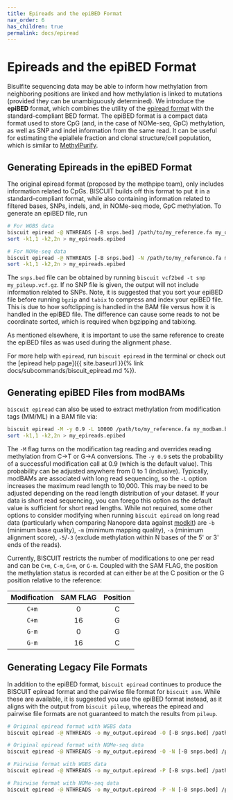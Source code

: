 ```yaml
---
title: Epireads and the epiBED Format
nav_order: 6
has_children: true
permalink: docs/epiread
---
```


# Epireads and the epiBED Format

Bisulfite sequencing data may be able to inform how methylation from neighboring positions are linked and how
methylation is linked to mutations (provided they can be unambiguously determined). We introduce the **epiBED** format,
which combines the utility of the [epiread format](http://smithlabresearch.org/downloads/methpipe-manual.pdf) with the
standard-compliant BED format. The epiBED format is a compact data format used to store CpG (and, in the case of
NOMe-seq, GpC) methylation, as well as SNP and indel information from the same read. It can be useful for estimating the
epiallele fraction and clonal structure/cell population, which is similar to
[MethylPurify](https://genomebiology.biomedcentral.com/articles/10.1186/s13059-014-0419-x).

## Generating Epireads in the epiBED Format

The original epiread format (proposed by the methpipe team), only includes information related to CpGs. BISCUIT builds
off this format to put it in a standard-compliant format, while also containing information related to filtered bases,
SNPs, indels, and, in NOMe-seq mode, GpC methylation. To generate an epiBED file, run
```bash
# For WGBS data
biscuit epiread -@ NTHREADS [-B snps.bed] /path/to/my_reference.fa my_output.bam | \
sort -k1,1 -k2,2n > my_epireads.epibed

# For NOMe-seq data
biscuit epiread -@ NTHREADS [-B snps.bed] -N /path/to/my_reference.fa my_output.bam | \
sort -k1,1 -k2,2n > my_epireads.epibed
```
The `snps.bed` file can be obtained by running `biscuit vcf2bed -t snp my_pileup.vcf.gz`. If no SNP file is given, the
output will not include information related to SNPs. Note, it is suggested that you sort your epiBED file before
running `bgzip` and `tabix` to compress and index your epiBED file. This is due to how softclipping is handled in the
BAM file versus how it is handled in the epiBED file. The difference can cause some reads to not be coordinate sorted,
which is required when bgzipping and tabixing.

As mentioned elsewhere, it is important to use the same reference to create the epiBED files as was used during the
alignment phase.

For more help with `epiread`, run `biscuit epiread` in the terminal or check out the
[epiread help page]({{ site.baseurl }}{% link docs/subcommands/biscuit_epiread.md %}).

## Generating epiBED Files from modBAMs

`biscuit epiread` can also be used to extract methylation from modification tags (MM/ML) in a BAM file via:
```bash
biscuit epiread -M -y 0.9 -L 10000 /path/to/my_reference.fa my_modbam.bam | \
sort -k1,1 -k2,2n > my_epireads.epibed
```
The `-M` flag turns on the modification tag reading and overrides reading methylation from C&rarr;T or G&rarr;A
conversions. The `-y 0.9` sets the probability of a successful modification call at 0.9 (which is the default value).
This probability can be adjusted anywhere from 0 to 1 (inclusive). Typically, modBAMs are associated with long read
sequencing, so the `-L` option increases the maximum read length to 10,000. This may be need to be adjusted depending
on the read length distribution of your dataset. If your data is short read sequencing, you can forego this option as
the default value is sufficient for short read lengths. While not required, some other options to consider modifying
when running `biscuit epiread` on long read data (particularly when comparing Nanopore data against
[modkit](https://nanoporetech.github.io/modkit/)) are `-b` (minimum base quality), `-m` (minimum mapping quality), `-a`
(minimum alignment score), `-5`/`-3` (exclude methylation within N bases of the 5' or 3' ends of the reads).

Currently, BISCUIT restricts the number of modifications to one per read and can be `C+m`, `C-m`, `G+m`, or `G-m`.
Coupled with the SAM FLAG, the position the methylation status is recorded at can either be at the C position or the G
position relative to the reference:

| Modification | SAM FLAG | Position |
|:------------:|:--------:|:--------:|
| `C+m`        | 0        | C        |
| `C+m`        | 16       | G        |
| `G-m`        | 0        | G        |
| `G-m`        | 16       | C        |

## Generating Legacy File Formats

In addition to the epiBED format, `biscuit epiread` continues to produce the BISCUIT epiread format and the pairwise
file format for `biscuit asm`. While these are available, it is suggested you use the epiBED format instead, as it
aligns with the output from `biscuit pileup`, whereas the epiread and pairwise file formats are not guaranteed to match
the results from `pileup`.
```bash
# Original epiread format with WGBS data
biscuit epiread -@ NTHREADS -o my_output.epiread -O [-B snps.bed] /path/to/my_reference.fa my_output.bam

# Original epiread format with NOMe-seq data
biscuit epiread -@ NTHREADS -o my_output.epiread -O -N [-B snps.bed] /path/to/my_reference.fa my_output.bam

# Pairwise format with WGBS data
biscuit epiread -@ NTHREADS -o my_output.epiread -P [-B snps.bed] /path/to/my_reference.fa my_output.bam

# Pairwise format with NOMe-seq data
biscuit epiread -@ NTHREADS -o my_output.epiread -P -N [-B snps.bed] /path/to/my_reference.fa my_output.bam
```
